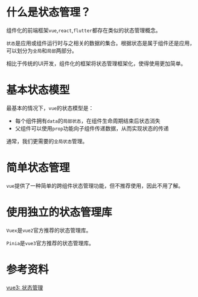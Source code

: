 # 什么是状态管理？

组件化的前端框架`vue`,`react`,`flutter`都存在类似的状态管理概念。

`状态`是应用或组件运行时与之相关的数据的集合。根据状态是属于组件还是应用，可以划分为`全局`和`局部`两部分。

相比于传统的UI开发，组件化的框架将状态管理框架化，使得使用更加简单。

# 基本状态模型

最基本的情况下，`vue`的状态模型是：

- 每个组件拥有`data`的`局部状态`，在组件生命周期结束后状态消失
- 父组件可以使用`prop`功能向子组件传递数据，从而实现状态的传递

通常，我们更需要的`全局状态`管理。

# 简单状态管理

`vue`提供了一种简单的跨组件状态管理功能，但不推荐使用，因此不用了解。

# 使用独立的状态管理库

`Vuex`是`vue2`官方推荐的状态管理库。

`Pinia`是`vue3`官方推荐的状态管理库。

# 参考资料

[vue3: 状态管理](https://cn.vuejs.org/guide/scaling-up/state-management.html)